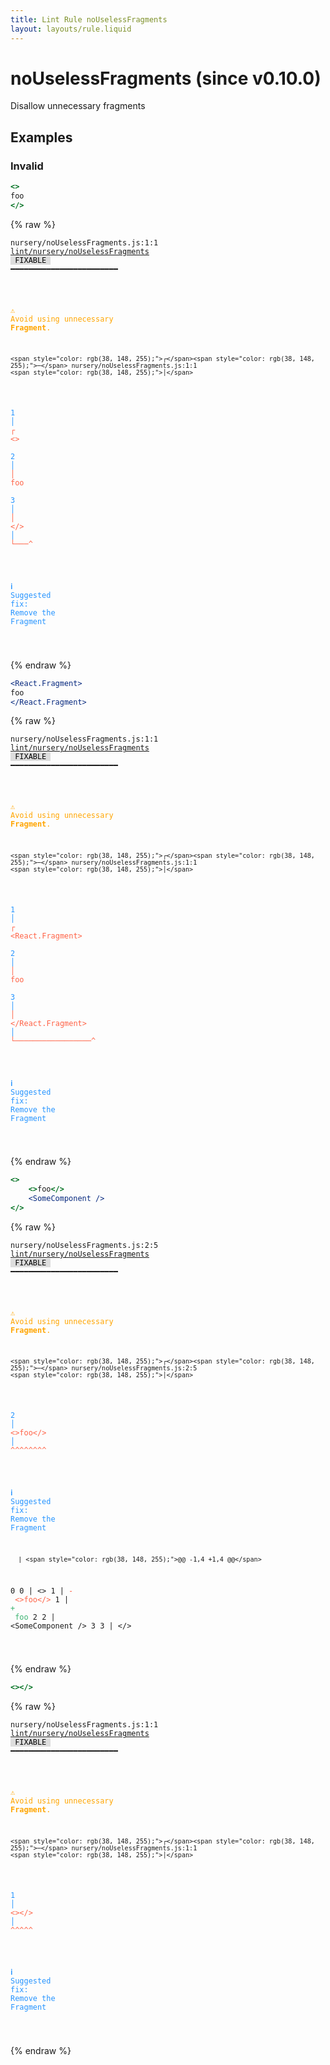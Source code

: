 ```yaml
---
title: Lint Rule noUselessFragments
layout: layouts/rule.liquid
---
```


# noUselessFragments (since v0.10.0)

Disallow unnecessary fragments

## Examples

### Invalid

```jsx
<>
foo
</>
```

{% raw %}<pre class="language-text"><code class="language-text">nursery/noUselessFragments.js:1:1 <a href="https://rome.tools/docs/lint/rules/noUselessFragments">lint/nursery/noUselessFragments</a> <span style="color: #000; background-color: #ddd;"> FIXABLE </span> ━━━━━━━━━━━━━━━━━━━━━━━━

<strong><span style="color: Orange;">  </span></strong><strong><span style="color: Orange;">⚠</span></strong> <span style="color: Orange;">Avoid using unnecessary </span><span style="color: Orange;"><strong>Fragment</strong></span><span style="color: Orange;">.</span>
  
    <span style="color: rgb(38, 148, 255);">┌</span><span style="color: rgb(38, 148, 255);">─</span> nursery/noUselessFragments.js:1:1
    <span style="color: rgb(38, 148, 255);">│</span>  
<span style="color: rgb(38, 148, 255);">  </span><span style="color: rgb(38, 148, 255);">1</span> <span style="color: rgb(38, 148, 255);">│</span> <span style="color: Tomato;">┌</span> <span style="color: Tomato;">&lt;</span><span style="color: Tomato;">&gt;</span>
<span style="color: rgb(38, 148, 255);">  </span><span style="color: rgb(38, 148, 255);">2</span> <span style="color: rgb(38, 148, 255);">│</span> <span style="color: Tomato;">│</span> <span style="color: Tomato;">f</span><span style="color: Tomato;">o</span><span style="color: Tomato;">o</span>
<span style="color: rgb(38, 148, 255);">  </span><span style="color: rgb(38, 148, 255);">3</span> <span style="color: rgb(38, 148, 255);">│</span> <span style="color: Tomato;">│</span> <span style="color: Tomato;">&lt;</span><span style="color: Tomato;">/</span><span style="color: Tomato;">&gt;</span>
    <span style="color: rgb(38, 148, 255);">│</span> <span style="color: Tomato;">└</span><span style="color: Tomato;">─</span><span style="color: Tomato;">─</span><span style="color: Tomato;">─</span><span style="color: Tomato;">^</span>
  
<strong><span style="color: rgb(38, 148, 255);">  </span></strong><strong><span style="color: rgb(38, 148, 255);">ℹ</span></strong> <span style="color: rgb(38, 148, 255);">Suggested fix</span><span style="color: rgb(38, 148, 255);">: </span><span style="color: rgb(38, 148, 255);">Remove the Fragment</span>
  
  
</code></pre>{% endraw %}

```jsx
<React.Fragment>
foo
</React.Fragment>
```

{% raw %}<pre class="language-text"><code class="language-text">nursery/noUselessFragments.js:1:1 <a href="https://rome.tools/docs/lint/rules/noUselessFragments">lint/nursery/noUselessFragments</a> <span style="color: #000; background-color: #ddd;"> FIXABLE </span> ━━━━━━━━━━━━━━━━━━━━━━━━

<strong><span style="color: Orange;">  </span></strong><strong><span style="color: Orange;">⚠</span></strong> <span style="color: Orange;">Avoid using unnecessary </span><span style="color: Orange;"><strong>Fragment</strong></span><span style="color: Orange;">.</span>
  
    <span style="color: rgb(38, 148, 255);">┌</span><span style="color: rgb(38, 148, 255);">─</span> nursery/noUselessFragments.js:1:1
    <span style="color: rgb(38, 148, 255);">│</span>  
<span style="color: rgb(38, 148, 255);">  </span><span style="color: rgb(38, 148, 255);">1</span> <span style="color: rgb(38, 148, 255);">│</span> <span style="color: Tomato;">┌</span> <span style="color: Tomato;">&lt;</span><span style="color: Tomato;">R</span><span style="color: Tomato;">e</span><span style="color: Tomato;">a</span><span style="color: Tomato;">c</span><span style="color: Tomato;">t</span><span style="color: Tomato;">.</span><span style="color: Tomato;">F</span><span style="color: Tomato;">r</span><span style="color: Tomato;">a</span><span style="color: Tomato;">g</span><span style="color: Tomato;">m</span><span style="color: Tomato;">e</span><span style="color: Tomato;">n</span><span style="color: Tomato;">t</span><span style="color: Tomato;">&gt;</span>
<span style="color: rgb(38, 148, 255);">  </span><span style="color: rgb(38, 148, 255);">2</span> <span style="color: rgb(38, 148, 255);">│</span> <span style="color: Tomato;">│</span> <span style="color: Tomato;">f</span><span style="color: Tomato;">o</span><span style="color: Tomato;">o</span>
<span style="color: rgb(38, 148, 255);">  </span><span style="color: rgb(38, 148, 255);">3</span> <span style="color: rgb(38, 148, 255);">│</span> <span style="color: Tomato;">│</span> <span style="color: Tomato;">&lt;</span><span style="color: Tomato;">/</span><span style="color: Tomato;">R</span><span style="color: Tomato;">e</span><span style="color: Tomato;">a</span><span style="color: Tomato;">c</span><span style="color: Tomato;">t</span><span style="color: Tomato;">.</span><span style="color: Tomato;">F</span><span style="color: Tomato;">r</span><span style="color: Tomato;">a</span><span style="color: Tomato;">g</span><span style="color: Tomato;">m</span><span style="color: Tomato;">e</span><span style="color: Tomato;">n</span><span style="color: Tomato;">t</span><span style="color: Tomato;">&gt;</span>
    <span style="color: rgb(38, 148, 255);">│</span> <span style="color: Tomato;">└</span><span style="color: Tomato;">─</span><span style="color: Tomato;">─</span><span style="color: Tomato;">─</span><span style="color: Tomato;">─</span><span style="color: Tomato;">─</span><span style="color: Tomato;">─</span><span style="color: Tomato;">─</span><span style="color: Tomato;">─</span><span style="color: Tomato;">─</span><span style="color: Tomato;">─</span><span style="color: Tomato;">─</span><span style="color: Tomato;">─</span><span style="color: Tomato;">─</span><span style="color: Tomato;">─</span><span style="color: Tomato;">─</span><span style="color: Tomato;">─</span><span style="color: Tomato;">─</span><span style="color: Tomato;">^</span>
  
<strong><span style="color: rgb(38, 148, 255);">  </span></strong><strong><span style="color: rgb(38, 148, 255);">ℹ</span></strong> <span style="color: rgb(38, 148, 255);">Suggested fix</span><span style="color: rgb(38, 148, 255);">: </span><span style="color: rgb(38, 148, 255);">Remove the Fragment</span>
  
  
</code></pre>{% endraw %}

```jsx
<>
    <>foo</>
    <SomeComponent />
</>
```

{% raw %}<pre class="language-text"><code class="language-text">nursery/noUselessFragments.js:2:5 <a href="https://rome.tools/docs/lint/rules/noUselessFragments">lint/nursery/noUselessFragments</a> <span style="color: #000; background-color: #ddd;"> FIXABLE </span> ━━━━━━━━━━━━━━━━━━━━━━━━

<strong><span style="color: Orange;">  </span></strong><strong><span style="color: Orange;">⚠</span></strong> <span style="color: Orange;">Avoid using unnecessary </span><span style="color: Orange;"><strong>Fragment</strong></span><span style="color: Orange;">.</span>
  
    <span style="color: rgb(38, 148, 255);">┌</span><span style="color: rgb(38, 148, 255);">─</span> nursery/noUselessFragments.js:2:5
    <span style="color: rgb(38, 148, 255);">│</span>
<span style="color: rgb(38, 148, 255);">  </span><span style="color: rgb(38, 148, 255);">2</span> <span style="color: rgb(38, 148, 255);">│</span>     <span style="color: Tomato;">&lt;</span><span style="color: Tomato;">&gt;</span><span style="color: Tomato;">f</span><span style="color: Tomato;">o</span><span style="color: Tomato;">o</span><span style="color: Tomato;">&lt;</span><span style="color: Tomato;">/</span><span style="color: Tomato;">&gt;</span>
    <span style="color: rgb(38, 148, 255);">│</span>     <span style="color: Tomato;">^</span><span style="color: Tomato;">^</span><span style="color: Tomato;">^</span><span style="color: Tomato;">^</span><span style="color: Tomato;">^</span><span style="color: Tomato;">^</span><span style="color: Tomato;">^</span><span style="color: Tomato;">^</span>
  
<strong><span style="color: rgb(38, 148, 255);">  </span></strong><strong><span style="color: rgb(38, 148, 255);">ℹ</span></strong> <span style="color: rgb(38, 148, 255);">Suggested fix</span><span style="color: rgb(38, 148, 255);">: </span><span style="color: rgb(38, 148, 255);">Remove the Fragment</span>
  
      | <span style="color: rgb(38, 148, 255);">@@ -1,4 +1,4 @@</span>
  0 0 |   &lt;&gt;
  1   | <span style="color: Tomato;">- </span><span style="color: Tomato;">    &lt;&gt;foo&lt;/&gt;</span>
    1 | <span style="color: MediumSeaGreen;">+ </span><span style="color: MediumSeaGreen;">    foo</span>
  2 2 |       &lt;SomeComponent /&gt;
  3 3 |   &lt;/&gt;
  
</code></pre>{% endraw %}

```jsx
<></>
```

{% raw %}<pre class="language-text"><code class="language-text">nursery/noUselessFragments.js:1:1 <a href="https://rome.tools/docs/lint/rules/noUselessFragments">lint/nursery/noUselessFragments</a> <span style="color: #000; background-color: #ddd;"> FIXABLE </span> ━━━━━━━━━━━━━━━━━━━━━━━━

<strong><span style="color: Orange;">  </span></strong><strong><span style="color: Orange;">⚠</span></strong> <span style="color: Orange;">Avoid using unnecessary </span><span style="color: Orange;"><strong>Fragment</strong></span><span style="color: Orange;">.</span>
  
    <span style="color: rgb(38, 148, 255);">┌</span><span style="color: rgb(38, 148, 255);">─</span> nursery/noUselessFragments.js:1:1
    <span style="color: rgb(38, 148, 255);">│</span>
<span style="color: rgb(38, 148, 255);">  </span><span style="color: rgb(38, 148, 255);">1</span> <span style="color: rgb(38, 148, 255);">│</span> <span style="color: Tomato;">&lt;</span><span style="color: Tomato;">&gt;</span><span style="color: Tomato;">&lt;</span><span style="color: Tomato;">/</span><span style="color: Tomato;">&gt;</span>
    <span style="color: rgb(38, 148, 255);">│</span> <span style="color: Tomato;">^</span><span style="color: Tomato;">^</span><span style="color: Tomato;">^</span><span style="color: Tomato;">^</span><span style="color: Tomato;">^</span>
  
<strong><span style="color: rgb(38, 148, 255);">  </span></strong><strong><span style="color: rgb(38, 148, 255);">ℹ</span></strong> <span style="color: rgb(38, 148, 255);">Suggested fix</span><span style="color: rgb(38, 148, 255);">: </span><span style="color: rgb(38, 148, 255);">Remove the Fragment</span>
  
  
</code></pre>{% endraw %}

